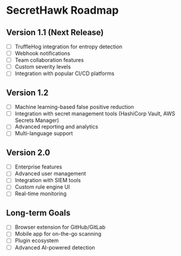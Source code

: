 # SecretHawk Roadmap

## Version 1.1 (Next Release)
- [ ] TruffleHog integration for entropy detection
- [ ] Webhook notifications
- [ ] Team collaboration features
- [ ] Custom severity levels
- [ ] Integration with popular CI/CD platforms

## Version 1.2
- [ ] Machine learning-based false positive reduction
- [ ] Integration with secret management tools (HashiCorp Vault, AWS Secrets Manager)
- [ ] Advanced reporting and analytics
- [ ] Multi-language support

## Version 2.0
- [ ] Enterprise features
- [ ] Advanced user management
- [ ] Integration with SIEM tools
- [ ] Custom rule engine UI
- [ ] Real-time monitoring

## Long-term Goals
- [ ] Browser extension for GitHub/GitLab
- [ ] Mobile app for on-the-go scanning
- [ ] Plugin ecosystem
- [ ] Advanced AI-powered detection